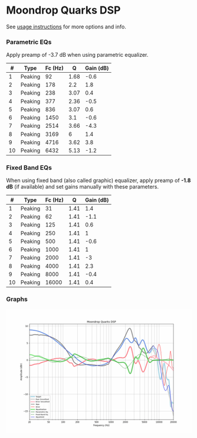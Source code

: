 # Moondrop Quarks DSP
See [usage instructions](https://github.com/jaakkopasanen/AutoEq#usage) for more options and info.

### Parametric EQs
Apply preamp of -3.7 dB when using parametric equalizer.

|   # | Type    |   Fc (Hz) |    Q |   Gain (dB) |
|-----|---------|-----------|------|-------------|
|   1 | Peaking |        92 | 1.68 |        -0.6 |
|   2 | Peaking |       178 | 2.2  |         1.8 |
|   3 | Peaking |       238 | 3.07 |         0.4 |
|   4 | Peaking |       377 | 2.36 |        -0.5 |
|   5 | Peaking |       836 | 3.07 |         0.6 |
|   6 | Peaking |      1450 | 3.1  |        -0.6 |
|   7 | Peaking |      2514 | 3.66 |        -4.3 |
|   8 | Peaking |      3169 | 6    |         1.4 |
|   9 | Peaking |      4716 | 3.62 |         3.8 |
|  10 | Peaking |      6432 | 5.13 |        -1.2 |

### Fixed Band EQs
When using fixed band (also called graphic) equalizer, apply preamp of **-1.8 dB** (if available) and set gains manually with these parameters.

|   # | Type    |   Fc (Hz) |    Q |   Gain (dB) |
|-----|---------|-----------|------|-------------|
|   1 | Peaking |        31 | 1.41 |         1.4 |
|   2 | Peaking |        62 | 1.41 |        -1.1 |
|   3 | Peaking |       125 | 1.41 |         0.6 |
|   4 | Peaking |       250 | 1.41 |         1   |
|   5 | Peaking |       500 | 1.41 |        -0.6 |
|   6 | Peaking |      1000 | 1.41 |         1   |
|   7 | Peaking |      2000 | 1.41 |        -3   |
|   8 | Peaking |      4000 | 1.41 |         2.3 |
|   9 | Peaking |      8000 | 1.41 |        -0.4 |
|  10 | Peaking |     16000 | 1.41 |         0.4 |

### Graphs
![](./Moondrop%20Quarks%20DSP.png)
